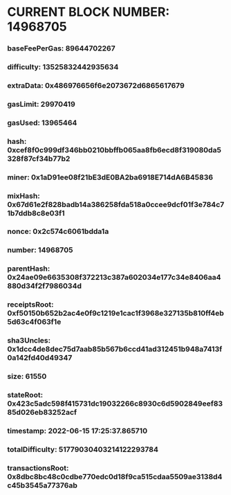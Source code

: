 # CURRENT BLOCK NUMBER: 14968705

### baseFeePerGas: 89644702267
### difficulty: 13525832442935634
### extraData: 0x486976656f6e2073672d6865617679
### gasLimit: 29970419
### gasUsed: 13965464
### hash: 0xcef8f0c999df346bb0210bbffb065aa8fb6ecd8f319080da5328f87cf34b77b2
### miner: 0x1aD91ee08f21bE3dE0BA2ba6918E714dA6B45836
### mixHash: 0x67d61e2f828badb14a386258fda518a0ccee9dcf01f3e784c71b7ddb8c8e03f1
### nonce: 0x2c574c6061bdda1a
### number: 14968705
### parentHash: 0x24ae09e6635308f372213c387a602034e177c34e8406aa4880d34f2f7986034d
### receiptsRoot: 0xf50150b652b2ac4e0f9c1219e1cac1f3968e327135b810ff4eb5d63c4f063f1e
### sha3Uncles: 0x1dcc4de8dec75d7aab85b567b6ccd41ad312451b948a7413f0a142fd40d49347
### size: 61550
### stateRoot: 0x423c5adc598f415731dc19032266c8930c6d5902849eef8385d026eb83252acf
### timestamp: 2022-06-15 17:25:37.865710
### totalDifficulty: 51779030403214122293784
### transactionsRoot: 0x8dbc8bc48c0cdbe770edc0d18f9ca515cdaa5509ae3138d4c45b3545a77376ab
